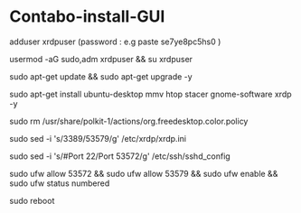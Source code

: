 # Contabo-install-GUI

adduser xrdpuser   (password : e.g paste  se7ye8pc5hs0  )

usermod -aG sudo,adm xrdpuser && su xrdpuser

sudo apt-get update && sudo apt-get upgrade -y

sudo apt-get install ubuntu-desktop mmv htop stacer gnome-software xrdp -y

sudo rm /usr/share/polkit-1/actions/org.freedesktop.color.policy

sudo sed -i 's/3389/53579/g' /etc/xrdp/xrdp.ini

sudo sed -i 's/#Port 22/Port 53572/g' /etc/ssh/sshd_config

sudo ufw allow 53572 && sudo ufw allow 53579 && sudo ufw enable && sudo ufw status numbered

sudo reboot    

